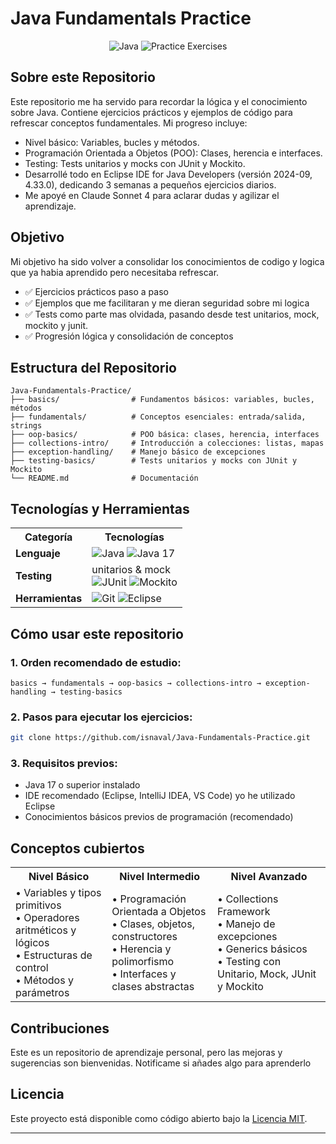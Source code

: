 # Java Fundamentals Practice

<div align="center">
  <img src="https://img.shields.io/badge/Java-17-ED8B00?style=flat-square&logo=java&logoColor=white" alt="Java"/>
  <img src="https://img.shields.io/badge/Practice-Exercises-28a745?style=flat-square" alt="Practice Exercises"/>
</div>

## Sobre este Repositorio
Este repositorio me ha servido para recordar la lógica y el conocimiento sobre Java. Contiene ejercicios prácticos y ejemplos de código para refrescar conceptos fundamentales. Mi progreso incluye:
- Nivel básico: Variables, bucles y métodos.
- Programación Orientada a Objetos (POO): Clases, herencia e interfaces.
- Testing: Tests unitarios y mocks con JUnit y Mockito.
- Desarrollé todo en Eclipse IDE for Java Developers (versión 2024-09, 4.33.0), dedicando 3 semanas a pequeños ejercicios diarios.
- Me apoyé en Claude Sonnet 4 para aclarar dudas y agilizar el aprendizaje. 

## Objetivo

Mi objetivo ha sido volver a consolidar los conocimientos de codigo y logica que ya habia aprendido pero necesitaba refrescar. 
- ✅ Ejercicios prácticos paso a paso
- ✅ Ejemplos que me facilitaran y me dieran seguridad sobre mi logica
- ✅ Tests como parte mas olvidada, pasando desde test unitarios, mock, mockito y junit. 
- ✅ Progresión lógica y consolidación de conceptos

## Estructura del Repositorio

```
Java-Fundamentals-Practice/
├── basics/                # Fundamentos básicos: variables, bucles, métodos
├── fundamentals/          # Conceptos esenciales: entrada/salida, strings
├── oop-basics/            # POO básica: clases, herencia, interfaces
├── collections-intro/     # Introducción a colecciones: listas, mapas
├── exception-handling/    # Manejo básico de excepciones
├── testing-basics/        # Tests unitarios y mocks con JUnit y Mockito
└── README.md              # Documentación
```

## Tecnologías y Herramientas

<div align="center">
  <table>
    <tr>
      <th>Categoría</th>
      <th>Tecnologías</th>
    </tr>
    <tr>
      <td><strong>Lenguaje</strong></td>
      <td>
        <img src="https://img.shields.io/badge/Java-ED8B00?style=flat-square&logo=java&logoColor=white" alt="Java"/>
        <img src="https://img.shields.io/badge/Java_17-007396?style=flat-square&logo=java&logoColor=white" alt="Java 17"/>
      </td>
    </tr>
    <tr>
      <td><strong>Testing</strong></td>
      <td>
        unitarios & mock
        <br>
        <img src="https://img.shields.io/badge/JUnit5-25A162?style=flat-square&logo=junit5&logoColor=white" alt="JUnit"/>
        <img src="https://img.shields.io/badge/Mockito-78A641?style=flat-square&logo=mockito&logoColor=white" alt="Mockito"/>
      </td>
    </tr>
    <tr>
      <td><strong>Herramientas</strong></td>
      <td>
        <img src="https://img.shields.io/badge/Git-F05032?style=flat-square&logo=git&logoColor=white" alt="Git"/>
        <img src="https://img.shields.io/badge/Eclipse-2C2255?style=flat-square&logo=eclipse&logoColor=white" alt="Eclipse"/>
      </td>
    </tr>
  </table>
</div>

## Cómo usar este repositorio

### 1. **Orden recomendado de estudio:**
```
basics → fundamentals → oop-basics → collections-intro → exception-handling → testing-basics
```

### 2. **Pasos para ejecutar los ejercicios:**
   ```bash
   git clone https://github.com/isnaval/Java-Fundamentals-Practice.git
 ```

### 3. **Requisitos previos:**
- Java 17 o superior instalado
- IDE recomendado (Eclipse, IntelliJ IDEA, VS Code) yo he utilizado Eclipse
- Conocimientos básicos previos de programación (recomendado)

## Conceptos cubiertos

<div align="center">
  <table>
    <tr>
      <th> Nivel Básico</th>
      <th> Nivel Intermedio</th>
      <th> Nivel Avanzado</th>
    </tr>
    <tr>
      <td>
        • Variables y tipos primitivos<br>
        • Operadores aritméticos y lógicos<br>
        • Estructuras de control<br>
        • Métodos y parámetros
      </td>
      <td>
        • Programación Orientada a Objetos<br>
        • Clases, objetos, constructores<br>
        • Herencia y polimorfismo<br>
        • Interfaces y clases abstractas
      </td>
      <td>
        • Collections Framework<br>
        • Manejo de excepciones<br>
        • Generics básicos<br>
        • Testing con Unitario, Mock, JUnit y Mockito
      </td>
    </tr>
  </table>
</div>

## Contribuciones

Este es un repositorio de aprendizaje personal, pero las mejoras y sugerencias son bienvenidas. Notificame si añades algo para aprenderlo

## Licencia

Este proyecto está disponible como código abierto bajo la [Licencia MIT](LICENSE).

---
